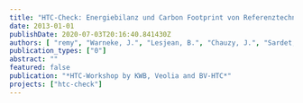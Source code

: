 ```yaml
---
title: "HTC-Check: Energiebilanz und Carbon Footprint von Referenztechnologien und HTC-Prozess bei der Klärschlammentsorgung"
date: 2013-01-01
publishDate: 2020-07-03T20:16:40.841430Z
authors: [ "remy", "Warneke, J.", "Lesjean, B.", "Chauzy, J.", "Sardet, C." ]
publication_types: ["0"]
abstract: ""
featured: false
publication: "*HTC-Workshop by KWB, Veolia and BV-HTC*"
projects: ["htc-check"]
---
```


